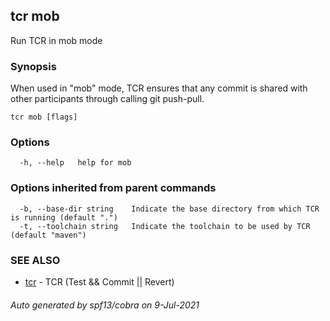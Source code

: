 ## tcr mob

Run TCR in mob mode

### Synopsis


When used in "mob" mode, TCR ensures that any commit
is shared with other participants through calling git push-pull.

```
tcr mob [flags]
```

### Options

```
  -h, --help   help for mob
```

### Options inherited from parent commands

```
  -b, --base-dir string    Indicate the base directory from which TCR is running (default ".")
  -t, --toolchain string   Indicate the toolchain to be used by TCR (default "maven")
```

### SEE ALSO

* [tcr](tcr.md)	 - TCR (Test && Commit || Revert)

###### Auto generated by spf13/cobra on 9-Jul-2021
